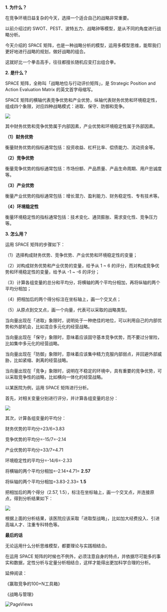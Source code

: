 **1. 为什么？**

在竞争环境日益复杂的今天，选择一个适合自己的战略非常重要。

以前介绍过的 SWOT、PEST、波特五力、战略钟等模型，是从不同的角度进行战略分析。

今天介绍的 SPACE 矩阵，也是一种战略分析的模型，运用多模型思维，能帮我们更好地进行战略的规划，做好战略的组合。

这就好比一个拳击高手，往往都擅长随机应变打出组合拳。

**2. 是什么？**

SPACE 矩阵，全称叫「战略地位与行动评价矩阵」，是 Strategic Position and Action Evaluation Matrix 的英文首字母缩写。

SPACE 矩阵的横轴代表竞争优势和产业优势，纵轴代表财务优势和环境稳定性，组成四个象限，对应四种战略模式：进取、保守、防御和竞争。

![](https://mmbiz.qpic.cn/mmbiz_png/giaycic3UNwo3uricjQF7sQ2taHte5x28d4mA8k3ehzibC6U1zUDWFl8kFZia1h1AfvI9VULHAUkBaPaAiamuJ2CKNZw/640?wx_fmt=png) 

其中财务优势和竞争优势属于内部因素，产业优势和环境稳定性属于外部因素。

**（1）财务优势**

衡量财务优势的指标通常包括：投资收益、杠杆比率、偿债能力、流动资金等。

**（2）竞争优势**

衡量竞争优势的指标通常包括：市场份额、产品质量、产品生命周期、用户忠诚度等。

**（3）产业优势**

衡量产业优势的指标通常包括：增长潜力、盈利能力、财务稳定性、专有技术等。

**（4）环境稳定性**

衡量环境稳定性的指标通常包括：技术变化、通货膨胀、需求变化性、竞争压力等。

**3. 怎么用？**

运用 SPACE 矩阵的步骤如下：

（1）选择构成财务优势、竞争优势、产业优势和环境稳定性的变量；

（2）对构成财务优势和产业优势的变量，给予从 1 ~ 6 的评分，而对构成竞争优势和环境稳定性的变量，给予从 -1 ~ -6 的评分；

（3）计算各组变量的总分和平均分，将横轴的两个平均分相加，再将纵轴的两个平均分相加；

（4）把相加后的两个得分标注在坐标轴上，画一个交叉点；

（5）从原点到交叉点，画一个向量，代表可以采取的战略类型。

当向量出现在「进取」象限时，说明处于一种绝佳的地位，可以利用自己的内部优势和外部机会，比如混合多元化的经营战略。

当向量出现在「保守」象限时，意味着应该固守基本竞争优势，而不要过分冒险，比如集中多元化的经营战略。

当向量出现在「防御」象限时，意味着应该集中精力克服内部弱点，并回避外部威胁，比如紧缩、剥离的经营战略。

当向量出现在「竞争」象限时，说明在不稳定的环境中，具有重要的竞争优势，可以采取竞争性的战略，比如横向一体化的经营战略。

以某医院为例，运用 SPACE 矩阵进行分析。

首先，对相关变量分别进行评分，并计算各组变量的总分：

![](https://mmbiz.qpic.cn/mmbiz_png/giaycic3UNwo3uricjQF7sQ2taHte5x28d4WdE8t0lIQ9Wb1UPcq5Rnyiapc0CkgL4olMBJQ84xODR3k59z5JYyNXQ/640?wx_fmt=png) 

其次，计算各组变量的平均分：

财务优势的平均分=23/6=3.83 

竞争优势的平均分=-15/7=-2.14 

产业优势的平均分=33/7=4.71 

环境稳定性的平均分=-14/6=-2.33 

将横轴的两个平均分相加=-2.14+4.71= **2.57**

将纵轴的两个平均分相加=3.83-2.33= **1.5**

把相加后的两个得分（2.57, 1.5），标注在坐标轴上，画一个交叉点，并连接原点，得到分析结果如下：

![](https://mmbiz.qpic.cn/mmbiz_png/giaycic3UNwo3uricjQF7sQ2taHte5x28d4638KXGPcKUn8e5SgBbH27VDEAC9PdhC9axSwM9XjSGlMICcHoqYYlA/640?wx_fmt=png) 

根据上面的分析结果，该医院应该采取「进取型战略」，比如加大经费投入、引进高端人才、注重专科特色等。

**最后的话**

无论运用什么分析思维模型，都要理论与实践相结合。

在运用 SPACE 矩阵的时候也不例外，必须注意自身的特点，并依据尽可能多的事实和数据，定性分析与定量分析相结合，这样才能得出更加科学合理的分析。

延伸阅读：

《赢取竞争的100+N工具箱》

《战略与管理》

![PageViews](https://visitor-badge.laobi.icu/badge?page_id=sjhfx.linji&left_text=PageViews&right_color=%2300589F)